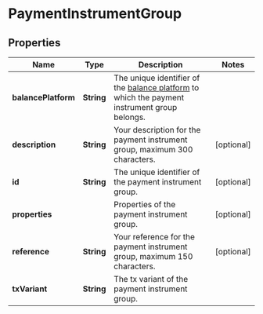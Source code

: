 

# PaymentInstrumentGroup


## Properties

| Name | Type | Description | Notes |
|------------ | ------------- | ------------- | -------------|
|**balancePlatform** | **String** | The unique identifier of the [balance platform](https://docs.adyen.com/api-explorer/#/balanceplatform/latest/get/balancePlatforms/{id}__queryParam_id) to which the payment instrument group belongs. |  |
|**description** | **String** | Your description for the payment instrument group, maximum 300 characters. |  [optional] |
|**id** | **String** | The unique identifier of the payment instrument group. |  [optional] |
|**properties** |  | Properties of the payment instrument group. |  [optional] |
|**reference** | **String** | Your reference for the payment instrument group, maximum 150 characters. |  [optional] |
|**txVariant** | **String** | The tx variant of the payment instrument group. |  |




